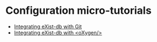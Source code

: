 # Configuration micro-tutorials

* [Integrating eXist-db with Git](exist-db_and_git.md)
* [Integrating eXist-db with \<oXygen/\>](exist-db_and_oxygen.md)